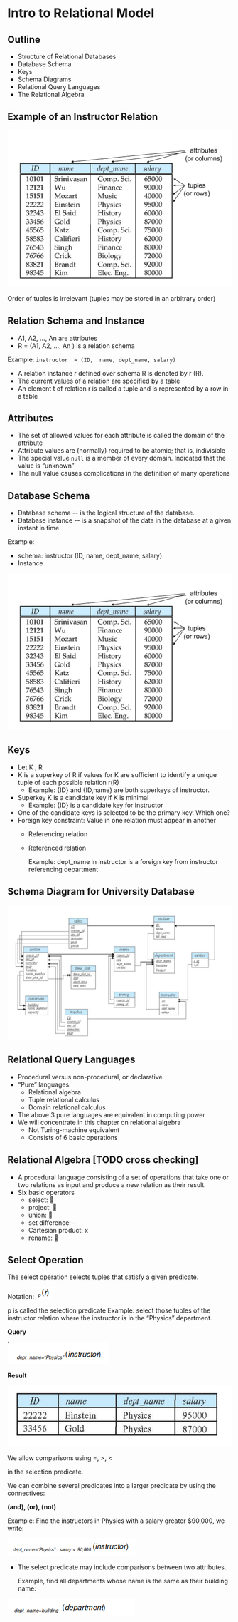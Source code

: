 # Intro to Relational Model

## Outline
* Structure of Relational Databases
* Database Schema
* Keys
* Schema Diagrams
* Relational Query Languages
* The Relational Algebra

## Example of an Instructor Relation

![relation](../../../images/database/relation.png)

Order of tuples is irrelevant (tuples may be stored in an arbitrary order)

## Relation Schema and Instance

* A1, A2, …, An are attributes
* R = (A1, A2, …, An ) is a relation schema

Example:
    `instructor  = (ID,  name, dept_name, salary)`

* A relation instance r defined over schema R is denoted  by r (R).
* The current values of a relation are specified by a table
* An element t of relation r is called a  tuple and is represented by a row in a table

## Attributes

* The set of allowed values for each attribute is called the domain of the attribute
* Attribute values are (normally) required to be atomic; that is, indivisible
* The special value `null` is a member of every domain. Indicated that the value is “unknown”
* The null value causes complications in the definition of many operations



## Database Schema

* Database schema -- is the logical structure of the database.
* Database instance -- is a snapshot of the data in the database at a given instant in time.

Example:
  * schema:   instructor (ID, name, dept_name, salary)
  * Instance

![relation](../../../images/database/relation.png)

## Keys

* Let K , R
* K is a superkey of R if values for K are sufficient to identify a unique tuple of each possible relation r(R)
  * Example:  {ID} and {ID,name} are both superkeys of instructor.
* Superkey K is a candidate key if K is minimal
  * Example:  {ID} is a candidate key for Instructor
* One of the candidate keys is selected to be the primary key.
  Which one?
* Foreign key constraint: Value in one relation must appear in another
  * Referencing relation
  * Referenced relation

    Example: dept_name in instructor  is a foreign key from instructor referencing department

## Schema Diagram for University Database

![university_db_schema](../../../images/database/university_db_schema.png)

## Relational Query Languages

* Procedural versus non-procedural, or declarative
* “Pure” languages:
  * Relational algebra
  * Tuple relational calculus
  * Domain relational calculus
* The above 3 pure languages are equivalent in computing power 
* We will concentrate in this chapter on relational algebra
  * Not Turing-machine equivalent
  * Consists of 6 basic operations

## Relational Algebra [TODO cross checking]

* A  procedural language consisting  of a set of operations that take one or two relations as input and produce a new relation as their result.
* Six basic operators
  * select: 
  * project: 
  * union: 
  * set difference: –
  * Cartesian product: x
  * rename: 

## Select Operation

The  select operation selects tuples that satisfy a given predicate.

Notation:   ![select_notation.png](select_notation.png)

p is called the selection predicate
Example: select those tuples of the instructor  relation where the instructor is in the “Physics” department.

**Query**

  ![select_algebra](select_algebra.png)

**Result**

![select_result](select_result.png)

We allow comparisons using
=,  >,  <

in the selection predicate.

We can combine several predicates into a larger predicate by using the connectives:

**(and), (or), (not)**

Example: Find the instructors in Physics with a salary greater $90,000, we write:

![select_algebra1.png](select_algebra1.png)

* The select predicate may  include comparisons between two attributes.
  
  Example, find all departments whose name is the same as their building name:

![select_algebra2.png](select_algebra2.png)